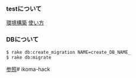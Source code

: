 
### testについて

[環境構築](http://qiita.com/yusabana/items/db44b81bdddf6ed0e9f5)
[使い方](http://qiita.com/jnchito/items/42193d066bd61c740612)

### DBについて

```
$ rake db:create_migration NAME=create_DB_NAME_
$ rake db:migrate
```

[参照](http://qiita.com/myokkie/items/b6b68b247ec7a110a1c4)# ikoma-hack
